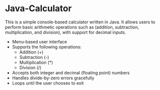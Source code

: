 # Java-Calculator


This is a simple console-based calculator written in Java. It allows users to perform basic arithmetic operations such as (addition, subtraction, multiplication, and division), with support for decimal inputs.



- Menu-based user interface
- Supports the following operations:
  - Addition (+)
  - Subtraction (-)
  - Multiplication (*)
  - Division (/)
- Accepts both integer and decimal (floating point) numbers
- Handles divide-by-zero errors gracefully
- Loops until the user chooses to exit



